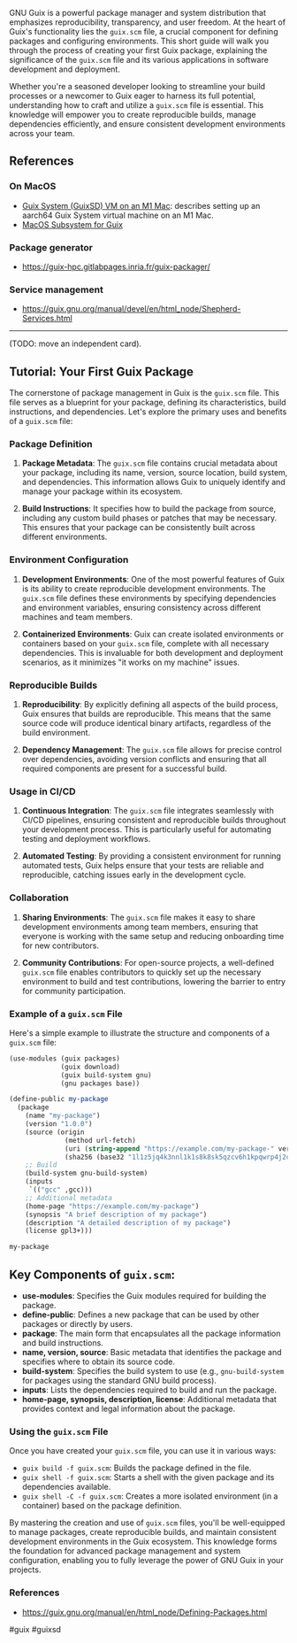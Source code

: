 GNU Guix is a powerful package manager and system distribution that emphasizes reproducibility, transparency, and user freedom. At the heart of Guix's functionality lies the `guix.scm` file, a crucial component for defining packages and configuring environments. This short guide will walk you through the process of creating your first Guix package, explaining the significance of the `guix.scm` file and its various applications in software development and deployment.

Whether you're a seasoned developer looking to streamline your build processes or a newcomer to Guix eager to harness its full potential, understanding how to craft and utilize a `guix.scm` file is essential. This knowledge will empower you to create reproducible builds, manage dependencies efficiently, and ensure consistent development environments across your team.

## References

### On MacOS

- [Guix System (GuixSD) VM on an M1 Mac](https://n8henrie.com/2022/10/guix-system-guixsd-vm-on-an-m1-mac/): describes setting up an aarch64 Guix System virtual machine on an M1 Mac.
- [MacOS Subsystem for Guix](https://superkamiguru.org/projects/msg.html)

### Package generator

- https://guix-hpc.gitlabpages.inria.fr/guix-packager/

### Service management

- https://guix.gnu.org/manual/devel/en/html_node/Shepherd-Services.html


---

(TODO: move an independent card).

## Tutorial: Your First Guix Package

The cornerstone of package management in Guix is the `guix.scm` file. This file serves as a blueprint for your package, defining its characteristics, build instructions, and dependencies. Let's explore the primary uses and benefits of a `guix.scm` file:

### Package Definition

1. **Package Metadata**: The `guix.scm` file contains crucial metadata about your package, including its name, version, source location, build system, and dependencies. This information allows Guix to uniquely identify and manage your package within its ecosystem.

2. **Build Instructions**: It specifies how to build the package from source, including any custom build phases or patches that may be necessary. This ensures that your package can be consistently built across different environments.

### Environment Configuration

1. **Development Environments**: One of the most powerful features of Guix is its ability to create reproducible development environments. The `guix.scm` file defines these environments by specifying dependencies and environment variables, ensuring consistency across different machines and team members.

2. **Containerized Environments**: Guix can create isolated environments or containers based on your `guix.scm` file, complete with all necessary dependencies. This is invaluable for both development and deployment scenarios, as it minimizes "it works on my machine" issues.

### Reproducible Builds

1. **Reproducibility**: By explicitly defining all aspects of the build process, Guix ensures that builds are reproducible. This means that the same source code will produce identical binary artifacts, regardless of the build environment.

2. **Dependency Management**: The `guix.scm` file allows for precise control over dependencies, avoiding version conflicts and ensuring that all required components are present for a successful build.

### Usage in CI/CD

1. **Continuous Integration**: The `guix.scm` file integrates seamlessly with CI/CD pipelines, ensuring consistent and reproducible builds throughout your development process. This is particularly useful for automating testing and deployment workflows.

2. **Automated Testing**: By providing a consistent environment for running automated tests, Guix helps ensure that your tests are reliable and reproducible, catching issues early in the development cycle.

### Collaboration

1. **Sharing Environments**: The `guix.scm` file makes it easy to share development environments among team members, ensuring that everyone is working with the same setup and reducing onboarding time for new contributors.

2. **Community Contributions**: For open-source projects, a well-defined `guix.scm` file enables contributors to quickly set up the necessary environment to build and test contributions, lowering the barrier to entry for community participation.

### Example of a `guix.scm` File

Here's a simple example to illustrate the structure and components of a `guix.scm` file:

```scheme
(use-modules (guix packages)
             (guix download)
             (guix build-system gnu)
             (gnu packages base))

(define-public my-package
  (package
    (name "my-package")
    (version "1.0.0")
    (source (origin
              (method url-fetch)
              (uri (string-append "https://example.com/my-package-" version ".tar.gz"))
              (sha256 (base32 "1l1z5jq4k3nnl1k1s8k8sk5qzcv6h1kpqwrp4j2c9a6ffk3j5spg"))))
    ;; Build
    (build-system gnu-build-system)
    (inputs
     `(("gcc" ,gcc)))
    ;; Additional metadata
    (home-page "https://example.com/my-package")
    (synopsis "A brief description of my package")
    (description "A detailed description of my package")
    (license gpl3+)))

my-package
```

## Key Components of `guix.scm`:

- **use-modules**: Specifies the Guix modules required for building the package.
- **define-public**: Defines a new package that can be used by other packages or directly by users.
- **package**: The main form that encapsulates all the package information and build instructions.
- **name, version, source**: Basic metadata that identifies the package and specifies where to obtain its source code.
- **build-system**: Specifies the build system to use (e.g., `gnu-build-system` for packages using the standard GNU build process).
- **inputs**: Lists the dependencies required to build and run the package.
- **home-page, synopsis, description, license**: Additional metadata that provides context and legal information about the package.

### Using the `guix.scm` File

Once you have created your `guix.scm` file, you can use it in various ways:

- `guix build -f guix.scm`: Builds the package defined in the file.
- `guix shell -f guix.scm`: Starts a shell with the given package and its dependencies available.
- `guix shell -C -f guix.scm`: Creates a more isolated environment (in a container) based on the package definition.

By mastering the creation and use of `guix.scm` files, you'll be well-equipped to manage packages, create reproducible builds, and maintain consistent development environments in the Guix ecosystem. This knowledge forms the foundation for advanced package management and system configuration, enabling you to fully leverage the power of GNU Guix in your projects.

### References

- https://guix.gnu.org/manual/en/html_node/Defining-Packages.html

<!-- Keywords -->
#guix #guixsd
<!-- /Keywords -->
